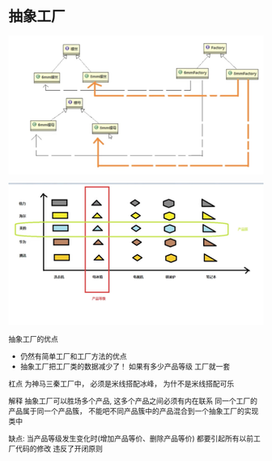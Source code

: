 # 抽象工厂


![-w525](media/15877430324778/15877430352458.jpg)

![-w748](media/15877430324778/15877436288418.jpg)

抽象工厂的优点
- 仍然有简单工厂和工厂方法的优点
- 抽象工厂把工厂类的数据减少了！ 如果有多少产品等级 工厂就一套

杠点
为神马三秦工厂中， 必须是米线搭配冰峰， 为什不是米线搭配可乐

解释
抽象工厂可以胜场多个产品, 这多个产品之间必须有内在联系
同一个工厂的产品属于同一个产品簇， 不能吧不同产品簇中的产品混合到一个抽象工厂的实现类中

缺点: 
当产品等级发生变化时(增加产品等价、删除产品等价) 都要引起所有以前工厂代码的修改
违反了开闭原则


